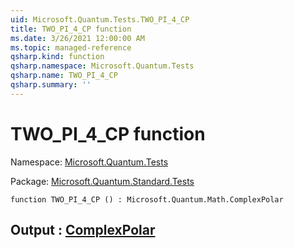```yaml
---
uid: Microsoft.Quantum.Tests.TWO_PI_4_CP
title: TWO_PI_4_CP function
ms.date: 3/26/2021 12:00:00 AM
ms.topic: managed-reference
qsharp.kind: function
qsharp.namespace: Microsoft.Quantum.Tests
qsharp.name: TWO_PI_4_CP
qsharp.summary: ''
---
```


# TWO_PI_4_CP function

Namespace: [Microsoft.Quantum.Tests](xref:Microsoft.Quantum.Tests)

Package: [Microsoft.Quantum.Standard.Tests](https://nuget.org/packages/Microsoft.Quantum.Standard.Tests)




```qsharp
function TWO_PI_4_CP () : Microsoft.Quantum.Math.ComplexPolar
```


## Output : [ComplexPolar](xref:Microsoft.Quantum.Math.ComplexPolar)

